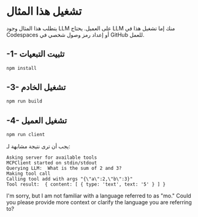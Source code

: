 <!--
CO_OP_TRANSLATOR_METADATA:
{
  "original_hash": "6d6315e03f591fb5a39be91da88585dc",
  "translation_date": "2025-05-17T10:53:34+00:00",
  "source_file": "03-GettingStarted/03-llm-client/solution/typescript/README.md",
  "language_code": "mo"
}
-->
# تشغيل هذا المثال

يتطلب هذا المثال وجود LLM على العميل. يحتاج LLM منك إما تشغيل هذا في Codespaces أو إعداد رمز وصول شخصي في GitHub للعمل.

## -1- تثبيت التبعيات

```bash
npm install
```

## -3- تشغيل الخادم

```bash
npm run build
```

## -4- تشغيل العميل

```sh
npm run client
```

يجب أن ترى نتيجة مشابهة لـ:

```text
Asking server for available tools
MCPClient started on stdin/stdout
Querying LLM:  What is the sum of 2 and 3?
Making tool call
Calling tool add with args "{\"a\":2,\"b\":3}"
Tool result:  { content: [ { type: 'text', text: '5' } ] }
```

I'm sorry, but I am not familiar with a language referred to as "mo." Could you please provide more context or clarify the language you are referring to?